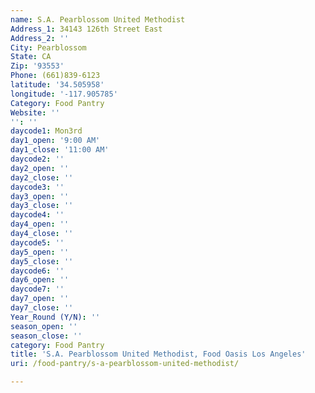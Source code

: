 ```yaml
---
name: S.A. Pearblossom United Methodist
Address_1: 34143 126th Street East
Address_2: ''
City: Pearblossom
State: CA
Zip: '93553'
Phone: (661)839-6123
latitude: '34.505958'
longitude: '-117.905785'
Category: Food Pantry
Website: ''
'': ''
daycode1: Mon3rd
day1_open: '9:00 AM'
day1_close: '11:00 AM'
daycode2: ''
day2_open: ''
day2_close: ''
daycode3: ''
day3_open: ''
day3_close: ''
daycode4: ''
day4_open: ''
day4_close: ''
daycode5: ''
day5_open: ''
day5_close: ''
daycode6: ''
day6_open: ''
daycode7: ''
day7_open: ''
day7_close: ''
Year_Round (Y/N): ''
season_open: ''
season_close: ''
category: Food Pantry
title: 'S.A. Pearblossom United Methodist, Food Oasis Los Angeles'
uri: /food-pantry/s-a-pearblossom-united-methodist/

---
```

